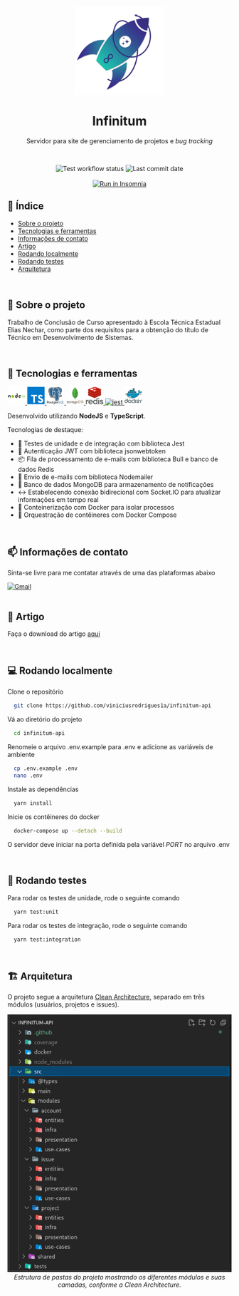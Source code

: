 <p align="center">
  <img src=".github/readme-assets/logo.png" width="200" height="200" />
</p>

<h1 align="center">
  Infinitum

</h1>

<p align="center">
  Servidor para site de gerenciamento de projetos e <i>bug tracking</i>
</p>

<br />

<p align="center">
  <img src="https://github.com/viniciusrodrigues1a/infinitum-api/actions/workflows/test.yaml/badge.svg" alt="Test workflow status" />
  <img src="https://img.shields.io/github/last-commit/viniciusrodrigues1a/infinitum-api" alt="Last commit date" />

  <br />
  <br />

  <a target="_blank" href="https://insomnia.rest/run/?label=Infinitum%20API&uri=https%3A%2F%2Fgithub.com%2Fviniciusrodrigues1a%2Finfinitum-api%2Fblob%2Fmain%2FInsomnia_Collection_2022-05-23.json">
    <img width="200" src="https://insomnia.rest/images/run.svg" alt="Run in Insomnia">
  </a>
</p>

## :page_facing_up: Índice

- [Sobre o projeto](#about)
- [Tecnologias e ferramentas](#built-using)
- [Informações de contato](#contact)
- [Artigo](#article)
- [Rodando localmente](#running-locally)
- [Rodando testes](#running-tests)
- [Arquitetura](#architecture)

<br />

## :monocle_face: Sobre o projeto <a name="about"></a>

Trabalho de Conclusão de Curso apresentado à Escola Técnica Estadual Elias Nechar, como parte dos requisitos para a obtenção do título de Técnico em Desenvolvimento de Sistemas.

<br />

## :hammer: Tecnologias e ferramentas <a name="built-using"></a>

<p align="left">
  <a href="https://nodejs.org" target="_blank" rel="noreferrer"> <img src="https://raw.githubusercontent.com/devicons/devicon/master/icons/nodejs/nodejs-original-wordmark.svg" alt="nodejs" width="40" height="40"/> </a>
  <a href="https://www.typescriptlang.org/" target="_blank" rel="noreferrer"> <img src="https://raw.githubusercontent.com/devicons/devicon/master/icons/typescript/typescript-original.svg" alt="typescript" width="40" height="40"/> </a>
  <a href="https://www.postgresql.org" target="_blank" rel="noreferrer"> <img src="https://raw.githubusercontent.com/devicons/devicon/master/icons/postgresql/postgresql-original-wordmark.svg" alt="postgresql" width="40" height="40"/> </a>
  <a href="https://www.mongodb.com/" target="_blank" rel="noreferrer"> <img src="https://raw.githubusercontent.com/devicons/devicon/master/icons/mongodb/mongodb-original-wordmark.svg" alt="mongodb" width="40" height="40"/> </a>
  <a href="https://redis.io" target="_blank" rel="noreferrer"> <img src="https://raw.githubusercontent.com/devicons/devicon/master/icons/redis/redis-original-wordmark.svg" alt="redis" width="40" height="40"/> </a>
  <a href="https://jestjs.io" target="_blank" rel="noreferrer"> <img src="https://www.vectorlogo.zone/logos/jestjsio/jestjsio-icon.svg" alt="jest" width="40" height="40"/> </a>
  <a href="https://www.docker.com/" target="_blank" rel="noreferrer"> <img src="https://raw.githubusercontent.com/devicons/devicon/master/icons/docker/docker-original-wordmark.svg" alt="docker" width="40" height="40"/> </a>
</p>

Desenvolvido utilizando **NodeJS** e **TypeScript**.

Tecnologias de destaque:

- :test_tube: Testes de unidade e de integração com biblioteca Jest
- :key: Autenticação JWT com biblioteca jsonwebtoken
- :package: Fila de processamento de e-mails com biblioteca Bull e banco de dados Redis
- :incoming_envelope: Envio de e-mails com biblioteca Nodemailer
- :bookmark_tabs: Banco de dados MongoDB para armazenamento de notificações
- :left_right_arrow: Estabelecendo conexão bidirecional com Socket.IO para atualizar informações em tempo real
- :whale2: Conteinerização com Docker para isolar processos
- :ship: Orquestração de contêineres com Docker Compose

<br />

## :mailbox: Informações de contato <a name="contact"></a>

Sinta-se livre para me contatar através de uma das plataformas abaixo

<a href="mailto:viniciusrodrigues.aro@gmail.com">
  <img src="https://img.shields.io/badge/Gmail-D14836?style=for-the-badge&logo=gmail&logoColor=white" alt="Gmail" />
</a>

<br />
<br />

## :page_with_curl: Artigo <a name="article"></a>

Faça o download do artigo [aqui](.github/readme-assets/artigo.pdf)

<br />

## :computer: Rodando localmente <a name="running-locally"></a>

Clone o repositório

```bash
  git clone https://github.com/viniciusrodrigues1a/infinitum-api
```

Vá ao diretório do projeto

```bash
  cd infinitum-api
```

Renomeie o arquivo .env.example para .env e adicione as variáveis de ambiente

```bash
  cp .env.example .env
  nano .env
```

Instale as dependências

```bash
  yarn install
```

Inicie os contêineres do docker

```bash
  docker-compose up --detach --build
```

O servidor deve iniciar na porta definida pela variável _PORT_ no arquivo .env

<br />

## :test_tube: Rodando testes <a name="running-tests"></a>

Para rodar os testes de unidade, rode o seguinte comando

```bash
  yarn test:unit
```

Para rodar os testes de integração, rode o seguinte comando

```bash
  yarn test:integration
```

<br />

## :building_construction: Arquitetura <a name="architecture"></a>

O projeto segue a arquitetura [Clean Architecture](https://blog.cleancoder.com/uncle-bob/2012/08/13/the-clean-architecture.html), separado em três módulos (usuários, projetos e issues).

<p align="center">
  <img src=".github/readme-assets/folder-structure.png" alt="Estrutura de pastas mostrando a separação de módulos">
  <br />
  <em>Estrutura de pastas do projeto mostrando os diferentes módulos e suas camadas, conforme a Clean Architecture.</em>
</p>

